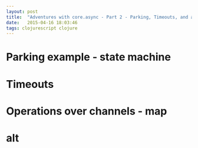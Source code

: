 ```yaml
---
layout: post
title:  "Adventures with core.async - Part 2 - Parking, Timeouts, and alt"
date:   2015-04-16 18:03:46
tags: clojurescript clojure
---
```



# Parking example - state machine

# Timeouts

# Operations over channels - map

# alt


<script src="/js/core-async-examples.js"> </script>

